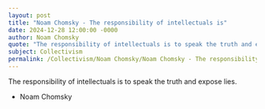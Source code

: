 ```yaml
---
layout: post
title: "Noam Chomsky - The responsibility of intellectuals is"
date: 2024-12-28 12:00:00 -0000
author: Noam Chomsky
quote: "The responsibility of intellectuals is to speak the truth and expose lies."
subject: Collectivism
permalink: /Collectivism/Noam Chomsky/Noam Chomsky - The responsibility of intellectuals is
---
```


The responsibility of intellectuals is to speak the truth and expose lies.

- Noam Chomsky
